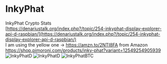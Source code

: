 # InkyPhat
InkyPhat Crypto Stats  
[https://denariustalk.org/index.php?/topic/254-inkyphat-display-explorer-api-d-raspbian/](https://denariustalk.org/index.php?/topic/254-inkyphat-display-explorer-api-d-raspbian/)  
I am using the yellow one -> https://amzn.to/2NTI8FA from Amazon  
https://shop.pimoroni.com/products/inky-phat?variant=12549254905939  
![InkyPhatD](https://i.imgur.com/Aozuxvx.jpg?1)
![InkyPhatD](https://i.imgur.com/Q9E8ob0.jpg)
![InkyPhatBTC](https://i.imgur.com/oBU6fww.jpg)

